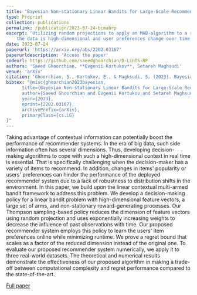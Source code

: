 ```yaml
---
title: "Bayesian Non-stationary Linear Bandits for Large-Scale Recommender Systems"
type: Preprint
collection: publications
permalink: /publication/2023-07-24-bcmabrp
excerpt: 'Utilizing random projections to apply an MAB-algorithm to a recommender system scenario, where 
    the data is high-dimensional and user preferences change over time.'
date: 2023-07-24
paperurl: 'https://arxiv.org/abs/2202.03167'
paperurldescription: 'Access the paper'
codeurl: https://github.com/saeedghoorchian/D-LinTS-RP
authors: 'Saeed Ghoorchian, **Evgenii Kortukov**, Setareh Maghsudi'
venue: 'arXiv'
citation: 'Ghoorchian, S., Kortukov, E., & Maghsudi, S. (2023). Bayesian Non-stationary Linear Bandits for Large-Scale Recommender Systems. arXiv preprint arXiv:2202.03167.'
bibtex: "@misc{ghoorchian2023bayesian,
      title={Bayesian Non-stationary Linear Bandits for Large-Scale Recommender Systems}, 
      author={Saeed Ghoorchian and Evgenii Kortukov and Setareh Maghsudi},
      year={2023},
      eprint={2202.03167},
      archivePrefix={arXiv},
      primaryClass={cs.LG}
}"
---
```

Taking advantage of contextual information can potentially boost the performance of recommender systems. In the era of big data, such side information often has several dimensions. Thus, developing decision-making algorithms to cope with such a high-dimensional context in real time is essential. That is specifically challenging when the decision-maker has a variety of items to recommend. In addition, changes in items' popularity or users' preferences can hinder the performance of the deployed recommender system due to a lack of robustness to distribution shifts in the environment. In this paper, we build upon the linear contextual multi-armed bandit framework to address this problem. We develop a decision-making policy for a linear bandit problem with high-dimensional feature vectors, a large set of arms, and non-stationary reward-generating processes. Our Thompson sampling-based policy reduces the dimension of feature vectors using random projection and uses exponentially increasing weights to decrease the influence of past observations with time. Our proposed recommender system employs this policy to learn the users' item preferences online while minimizing runtime. We prove a regret bound that scales as a factor of the reduced dimension instead of the original one. To evaluate our proposed recommender system numerically, we apply it to three real-world datasets. The theoretical and numerical results demonstrate the effectiveness of our proposed algorithm in making a trade-off between computational complexity and regret performance compared to the state-of-the-art.

[<i class="fa fa-fw fa-book" aria-hidden="true"></i>Full paper](https://arxiv.org/abs/2202.03167)
